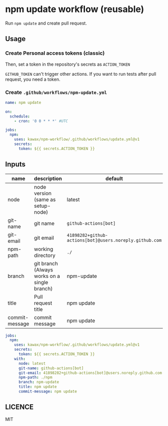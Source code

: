 # npm update workflow (reusable)

Run `npm update` and create pull request.

## Usage

### Create Personal access tokens (classic)
Then, set a token in the repository's secrets as `ACTION_TOKEN`

`GITHUB_TOKEN` can't trigger other actions. If you want to run tests after pull request, you need a token.

### Create `.github/workflows/npm-update.yml`

```yaml
name: npm update

on:
  schedule:
    - cron: '0 0 * * *' #UTC

jobs:
  npm:
    uses: kawax/npm-workflow/.github/workflows/update.yml@v1
    secrets:
      token: ${{ secrets.ACTION_TOKEN }}
```

## Inputs
| name           | description                                  | default                                                 |
|----------------|----------------------------------------------|---------------------------------------------------------|
| node           | node version (same as setup-node)            | latest                                                  |
| git-name       | git name                                     | `github-actions[bot]`                                   |
| git-email      | git email                                    | `41898282+github-actions[bot]@users.noreply.github.com` |
| npm-path       | working directory                            | `./`                                                    |
| branch         | git branch (Always works on a single branch) | npm-update                                              |
| title          | Pull request title                           | npm update                                              |
| commit-message | commit message                               | npm update                                              |

```yaml
jobs:
  npm:
    uses: kawax/npm-workflow/.github/workflows/update.yml@v1
    secrets:
      token: ${{ secrets.ACTION_TOKEN }}
    with:
      node: latest
      git-name: github-actions[bot]
      git-email: 41898282+github-actions[bot]@users.noreply.github.com
      npm-path: ./npm
      branch: npm-update
      title: npm update
      commit-message: npm update
```

## LICENCE
MIT
